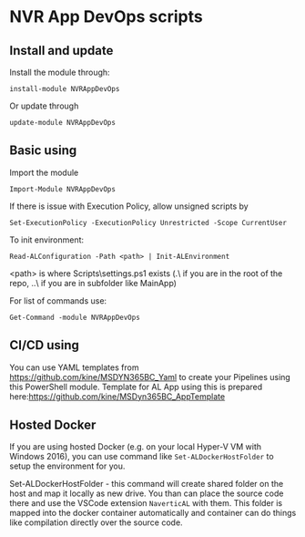 # NVR App DevOps scripts

## Install and update

Install the module through:

    install-module NVRAppDevOps

Or update through

    update-module NVRAppDevOps

## Basic using

Import the module

    Import-Module NVRAppDevOps

If there is issue with Execution Policy, allow unsigned scripts by

    Set-ExecutionPolicy -ExecutionPolicy Unrestricted -Scope CurrentUser

To init environment:

    Read-ALConfiguration -Path <path> | Init-ALEnvironment

\<path\> is where Scripts\settings.ps1 exists (.\ if you are in the root of the repo, ..\ if you are in subfolder like MainApp)

For list of commands use:

    Get-Command -module NVRAppDevOps
    
## CI/CD using

You can use YAML templates from https://github.com/kine/MSDYN365BC_Yaml to create your Pipelines using this PowerShell module.
Template for AL App using this is prepared here:https://github.com/kine/MSDyn365BC_AppTemplate

## Hosted Docker

If you are using hosted Docker (e.g. on your local Hyper-V VM with Windows 2016), you can use command like `Set-ALDockerHostFolder` to setup the environment for you.

Set-ALDockerHostFolder - this command will create shared folder on the host and map it locally as new drive. You than can place the source code there and use the VSCode extension `NaverticAL` with them. This folder is mapped into the docker container automatically and container can do things like compilation directly over the source code.
